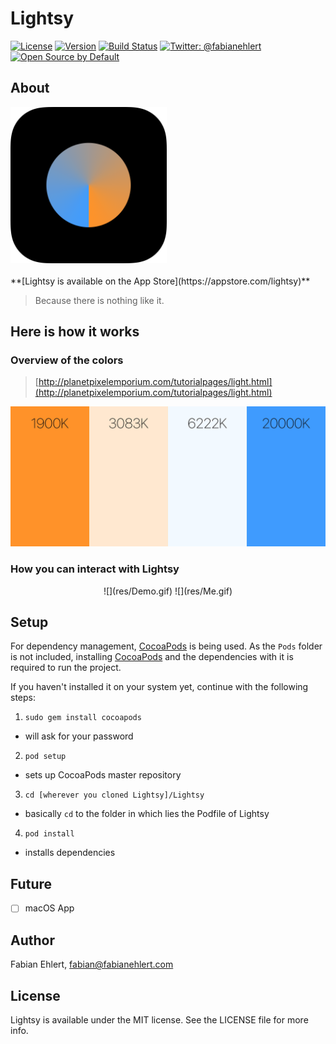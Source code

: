 # Lightsy

[![License](https://img.shields.io/badge/license-MIT-lightgrey.svg)](https://github.com/fabianehlert/Lightsy)
[![Version](https://img.shields.io/badge/version-1.0-green.svg)](https://github.com/fabianehlert/Lightsy)
[![Build Status](https://travis-ci.org/fabianehlert/SpringyPopup.svg?branch=master)](https://travis-ci.org/fabianehlert/Lightsy)
[![Twitter: @fabianehlert](https://img.shields.io/badge/twitter-fabianehlert-blue.svg)](https://twitter.com/fabianehlert)
[![Open Source by Default](https://img.shields.io/badge/Open%20Source-Default-blue.svg)](https://github.com/fabianehlert)

## About
<img src="res/Artwork.png" width="250">
<br><br>
**[Lightsy is available on the App Store](https://appstore.com/lightsy)**

> Because there is nothing like it.

## Here is how it works

### Overview of the colors
> [http://planetpixelemporium.com/tutorialpages/light.html](http://planetpixelemporium.com/tutorialpages/light.html)

![](res/Overview-Colors.jpg)

### How you can interact with Lightsy
<center>
![](res/Demo.gif)
![](res/Me.gif)
</center>

## Setup
For dependency management, [CocoaPods](https://github.com/CocoaPods/CocoaPods) is being used. As the `Pods` folder is not included, installing [CocoaPods](https://github.com/CocoaPods/CocoaPods) and the dependencies with it is required to run the project.

If you haven't installed it on your system yet, continue with the following steps:

1. `sudo gem install cocoapods`
 - will ask for your password
2. `pod setup`
 - sets up CocoaPods master repository
3. `cd [wherever you cloned Lightsy]/Lightsy`
 - basically `cd` to the folder in which lies the Podfile of Lightsy
4. `pod install`
 - installs dependencies

## Future
- [ ] macOS App

## Author
Fabian Ehlert, [fabian@fabianehlert.com](mailto:fabian@fabianehlert.com)

## License
Lightsy is available under the MIT license. See the LICENSE file for more info.
